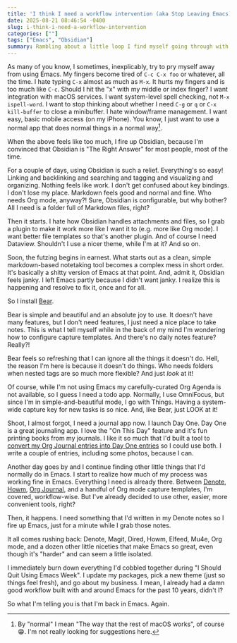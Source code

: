 ```yaml
---
title: 'I think I need a workflow intervention (aka Stop Leaving Emacs)'
date: 2025-08-21 08:46:54 -0400
slug: i-think-i-need-a-workflow-intervention
categories: [""]
tags: ["Emacs", "Obsidian"]
summary: Rambling about a little loop I find myself going through with Emacs vs Not Emacs
---
```


As many of you know, I sometimes, inexplicably, try to pry myself away from using Emacs. My fingers become tired of `C-c C-x foo`  or whatever, all the time. I hate typing `C-x` almost as much as `M-x`. It hurts my fingers and is too much like `C-c`. Should I hit the "x" with my middle or index finger? I want integration with macOS services. I want system-level spell checking, not `M-x ispell-word`. I want to stop thinking about whether I need `C-g` or `q` or `C-x kill-buffer` to close a minibuffer. I hate window/frame management. I want easy, basic mobile access (on my iPhone). You know, I just want to use a normal app that does normal things in a normal way[^1].

When the above feels like too much, I fire up Obsidian, because I'm convinced that Obsidian is "The Right Answer" for most people, most of the time.

For a couple of days, using Obsidian is such a relief. Everything's so easy! Linking and backlinking and searching and tagging and visualizing and organizing. Nothing feels like work. I don't get confused about key bindings. I don't lose my place. Markdown feels good and normal and fine. Who needs Org mode, anyway?! Sure, Obsidian is configurable, but why bother? All I need is a folder full of Markdown files, right?

Then it starts. I hate how Obsidian handles attachments and files, so I grab a plugin to make it work more like I want it to (e.g. more like Org mode). I want better file templates so that's another plugin. And of course I need Dataview. Shouldn't I use a nicer theme, while I'm at it? And so on.

Soon, the futzing begins in earnest. What starts out as a clean, simple markdown-based notetaking tool becomes a complex mess in short order. It's basically a shitty version of Emacs at that point. And, admit it, Obsidian feels janky. I left Emacs partly because I didn't want janky. I realize this is happening and resolve to fix it, once and for all.

So I install [Bear](https://bear.app).

Bear is simple and beautiful and an absolute joy to use. It doesn't have many features, but I don't need features, I just need a nice place to take notes. This is what I tell myself while in the back of my mind I'm wondering how to configure capture templates. And there's no daily notes feature? Really?!

Bear feels so refreshing that I can ignore all the things it doesn't do. Hell, the reason I'm here is because it doesn't do things. Who needs folders when nested tags are so much more flexible? And just _look_ at it!

Of course, while I'm not using Emacs my carefully-curated Org Agenda is not available, so I guess I need a todo app. Normally, I use OmniFocus, but since I'm in simple-and-beautiful mode, I go with Things. Having a system-wide capture key for new tasks is so nice. And, like Bear, just LOOK at it!

Shoot, I almost forgot, I need a journal app now. I launch Day One. Day One is a great journaling app. I love the "On This Day" feature and it's fun printing books from my journals. I like it so much that I'd built a tool to [convert my Org Journal entries into Day One entries](https://baty.net/posts/2025/06/importing-org-journal-to-day-one/) so I could use both. I write a couple of entries, including some photos, because I can.

Another day goes by and I continue finding other little things that I'd normally do in Emacs. I start to realize how much of my process was working fine in Emacs. Everything I need is already there. Between [Denote](https://protesilaos.com/emacs/denote), [Howm](https://github.com/kaorahi/howm), [Org Journal](https://github.com/bastibe/org-journal), and a handful of Org mode capture templates, I'm covered, workflow-wise. But I've already decided to use other, easier, more convenient tools, right?

Then, it happens. I need something that I'd written in my Denote notes so I fire up Emacs, just for a minute while I grab those notes.

It all comes rushing back: Denote, Magit, Dired, Howm, Elfeed, Mu4e, Org mode, and a dozen other little niceties that make Emacs so great, even though it's "harder" and can seem a little isolated.

I immediately burn down everything I'd cobbled together during "I Should Quit Using Emacs Week". I update my packages, pick a new theme (just so things feel fresh), and go about my business. I mean, I already had a damn good workflow built with and around Emacs for the past 10 years, didn't I?

So what I'm telling you is that I'm back in Emacs. Again.




[^1]: By "normal" I mean "The way that the rest of macOS works", of course 😁. I'm not really looking for suggestions here.
